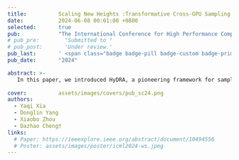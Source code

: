 ```yaml
---
title:          Scaling New Heights :Transformative Cross-GPU Sampling for Training Billion-Edge Graphs
date:           2024-06-08 00:01:00 +0800
selected:       true
pub:            "The International Conference for High Performance Computing, Networking, Storage, and Analysis (SC)"
# pub_pre:        "Submitted to "
# pub_post:       'Under review.'
pub_last:       ' <span class="badge badge-pill badge-custom badge-primary">Conference</span><span class="badge badge-pill badge-custom badge-danger">CCF-A</span>'
pub_date:       "2024"

abstract: >-
   In this paper, we introduced HyDRA, a pioneering framework for sampling-based GNN training on large-scale graphs.
  
cover:          assets/images/covers/pub_sc24.png
authors:
  - Yaqi Xia
  - Donglin Yang
  - Xiaobo Zhou
  - Dazhao Cheng†
links:
  # Paper: https://ieeexplore.ieee.org/abstract/document/10494556
  # Poster: assets/images/poster/icml2024-ws.jpeg
---
```

